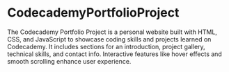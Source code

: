 # CodecademyPortfolioProject
The Codecademy Portfolio Project is a personal website built with HTML, CSS, and JavaScript to showcase coding skills and projects learned on Codecademy. It includes sections for an introduction, project gallery, technical skills, and contact info. Interactive features like hover effects and smooth scrolling enhance user experience. 
